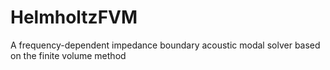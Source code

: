 # HelmholtzFVM
A frequency-dependent impedance boundary acoustic modal solver based on the finite volume method
